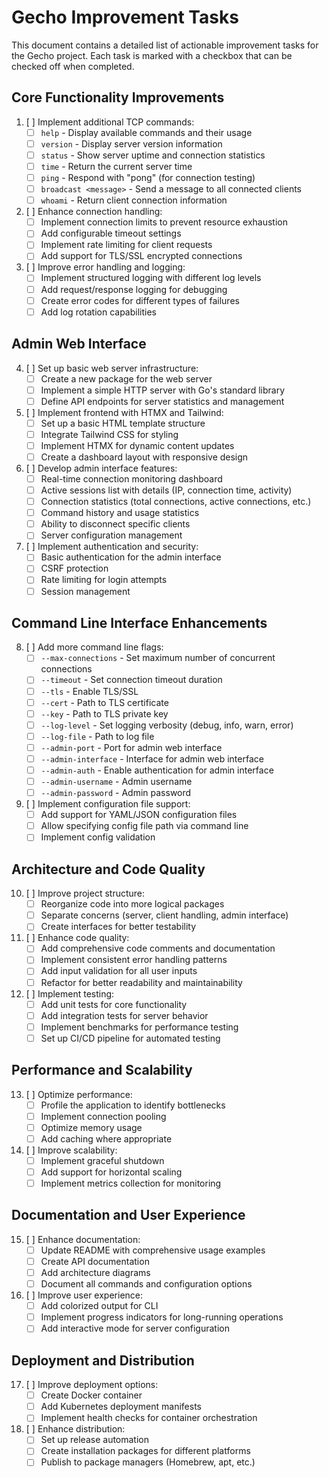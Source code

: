 # Gecho Improvement Tasks

This document contains a detailed list of actionable improvement tasks for the Gecho project. Each task is marked with a checkbox that can be checked off when completed.

## Core Functionality Improvements

1. [ ] Implement additional TCP commands:
   - [ ] `help` - Display available commands and their usage
   - [ ] `version` - Display server version information
   - [ ] `status` - Show server uptime and connection statistics
   - [ ] `time` - Return the current server time
   - [ ] `ping` - Respond with "pong" (for connection testing)
   - [ ] `broadcast <message>` - Send a message to all connected clients
   - [ ] `whoami` - Return client connection information

2. [ ] Enhance connection handling:
   - [ ] Implement connection limits to prevent resource exhaustion
   - [ ] Add configurable timeout settings
   - [ ] Implement rate limiting for client requests
   - [ ] Add support for TLS/SSL encrypted connections

3. [ ] Improve error handling and logging:
   - [ ] Implement structured logging with different log levels
   - [ ] Add request/response logging for debugging
   - [ ] Create error codes for different types of failures
   - [ ] Add log rotation capabilities

## Admin Web Interface

4. [ ] Set up basic web server infrastructure:
   - [ ] Create a new package for the web server
   - [ ] Implement a simple HTTP server with Go's standard library
   - [ ] Define API endpoints for server statistics and management

5. [ ] Implement frontend with HTMX and Tailwind:
   - [ ] Set up a basic HTML template structure
   - [ ] Integrate Tailwind CSS for styling
   - [ ] Implement HTMX for dynamic content updates
   - [ ] Create a dashboard layout with responsive design

6. [ ] Develop admin interface features:
   - [ ] Real-time connection monitoring dashboard
   - [ ] Active sessions list with details (IP, connection time, activity)
   - [ ] Connection statistics (total connections, active connections, etc.)
   - [ ] Command history and usage statistics
   - [ ] Ability to disconnect specific clients
   - [ ] Server configuration management

7. [ ] Implement authentication and security:
   - [ ] Basic authentication for the admin interface
   - [ ] CSRF protection
   - [ ] Rate limiting for login attempts
   - [ ] Session management

## Command Line Interface Enhancements

8. [ ] Add more command line flags:
   - [ ] `--max-connections` - Set maximum number of concurrent connections
   - [ ] `--timeout` - Set connection timeout duration
   - [ ] `--tls` - Enable TLS/SSL
   - [ ] `--cert` - Path to TLS certificate
   - [ ] `--key` - Path to TLS private key
   - [ ] `--log-level` - Set logging verbosity (debug, info, warn, error)
   - [ ] `--log-file` - Path to log file
   - [ ] `--admin-port` - Port for admin web interface
   - [ ] `--admin-interface` - Interface for admin web interface
   - [ ] `--admin-auth` - Enable authentication for admin interface
   - [ ] `--admin-username` - Admin username
   - [ ] `--admin-password` - Admin password

9. [ ] Implement configuration file support:
   - [ ] Add support for YAML/JSON configuration files
   - [ ] Allow specifying config file path via command line
   - [ ] Implement config validation

## Architecture and Code Quality

10. [ ] Improve project structure:
    - [ ] Reorganize code into more logical packages
    - [ ] Separate concerns (server, client handling, admin interface)
    - [ ] Create interfaces for better testability

11. [ ] Enhance code quality:
    - [ ] Add comprehensive code comments and documentation
    - [ ] Implement consistent error handling patterns
    - [ ] Add input validation for all user inputs
    - [ ] Refactor for better readability and maintainability

12. [ ] Implement testing:
    - [ ] Add unit tests for core functionality
    - [ ] Add integration tests for server behavior
    - [ ] Implement benchmarks for performance testing
    - [ ] Set up CI/CD pipeline for automated testing

## Performance and Scalability

13. [ ] Optimize performance:
    - [ ] Profile the application to identify bottlenecks
    - [ ] Implement connection pooling
    - [ ] Optimize memory usage
    - [ ] Add caching where appropriate

14. [ ] Improve scalability:
    - [ ] Implement graceful shutdown
    - [ ] Add support for horizontal scaling
    - [ ] Implement metrics collection for monitoring

## Documentation and User Experience

15. [ ] Enhance documentation:
    - [ ] Update README with comprehensive usage examples
    - [ ] Create API documentation
    - [ ] Add architecture diagrams
    - [ ] Document all commands and configuration options

16. [ ] Improve user experience:
    - [ ] Add colorized output for CLI
    - [ ] Implement progress indicators for long-running operations
    - [ ] Add interactive mode for server configuration

## Deployment and Distribution

17. [ ] Improve deployment options:
    - [ ] Create Docker container
    - [ ] Add Kubernetes deployment manifests
    - [ ] Implement health checks for container orchestration

18. [ ] Enhance distribution:
    - [ ] Set up release automation
    - [ ] Create installation packages for different platforms
    - [ ] Publish to package managers (Homebrew, apt, etc.)